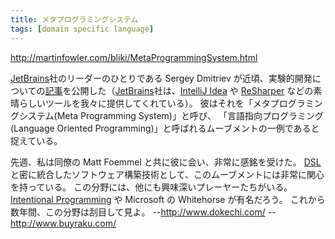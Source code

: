 ```yaml
---
title: メタプログラミングシステム
tags: [domain specific language]
---
```


http://martinfowler.com/bliki/MetaProgrammingSystem.html

[JetBrains](http://www.jetbrains.com/)社のリーダーのひとりである Sergey Dmitriev が近頃、実験的開発についての[記事](http://www.onboard.jetbrains.com/articles/04/10/lop/)を公開した（[JetBrains](http://www.jetbrains.com/)社は、[IntelliJ Idea](http://www.jetbrains.com/idea/) や [ReSharper](http://www.jetbrains.com/resharper/) などの素晴らしいツールを我々に提供してくれている）。
彼はそれを「メタプログラミングシステム(Meta Programming System)」と呼び、
「言語指向プログラミング(Language Oriented Programming)」と呼ばれるムーブメントの一例であると捉えている。

先週、私は同僚の Matt Foemmel と共に彼に会い、非常に感銘を受けた。
[DSL](DomainSpecificLanguage)と密に統合したソフトウェア構築技術として、このムーブメントには非常に関心を持っている。
この分野には、他にも興味深いプレーヤーたちがいる。
[Intentional Programming](http://c2.com/cgi/wiki?IntentionalProgramming) や Microsoft の Whitehorse が有名だろう。
これから数年間、この分野は刮目して見よ。
--http://www.dokechi.com/
--http://www.buyraku.com/
